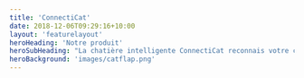 ```yaml
---
title: 'ConnectiCat'
date: 2018-12-06T09:29:16+10:00
layout: 'featurelayout'
heroHeading: 'Notre produit'
heroSubHeading: "La chatière intelligente ConnectiCat reconnais votre chat lorsqu'il se présente à la porte. Ses algorithmes de reconnaissance faciale fonctionnent de jour comme de nuit, et ne nécessitent ni collier, ni puce : votre chat reste libre de ses mouvements et de son corps, et va-et-vient en toute sécurité pour votre maison et pour lui même."
heroBackground: 'images/catflap.png'
---
```


